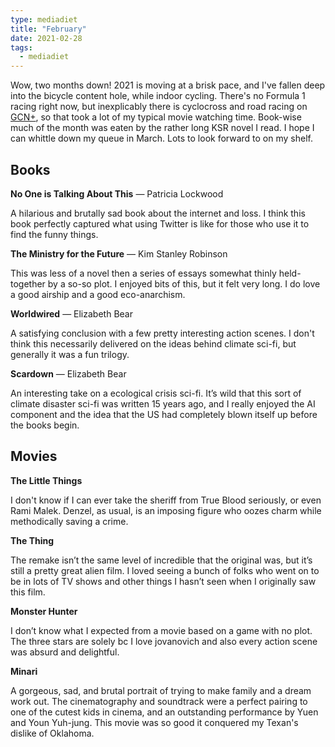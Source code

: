 ```yaml
---
type: mediadiet
title: "February"
date: 2021-02-28
tags:
  - mediadiet
---
```


Wow, two months down! 2021 is moving at a brisk pace, and I've fallen deep into the bicycle content hole, while indoor cycling. There's no Formula 1 racing right now, but inexplicably there is cyclocross and road racing on [GCN+](https://racepass.globalcyclingnetwork.com/home), so that took a lot of my typical movie watching time. Book-wise much of the month was eaten by the rather long KSR novel I read. I hope I can whittle down my queue in March. Lots to look forward to on my shelf.

## Books

**No One is Talking About This** — Patricia Lockwood

A hilarious and brutally sad book about the internet and loss. I think this book perfectly captured what using Twitter is like for those who use it to find the funny things.

**‌The Ministry for the Future** — Kim Stanley Robinson

This was less of a novel then a series of essays somewhat thinly held-together by a so-so plot. I enjoyed bits of this, but it felt very long. I do love a good airship and a good eco-anarchism.

**Worldwired** — Elizabeth Bear

A satisfying conclusion with a few pretty interesting action scenes. I don't think this necessarily delivered on the ideas behind climate sci-fi, but generally it was a fun trilogy.

**Scardown** — Elizabeth Bear

An interesting take on a ecological crisis sci-fi. It’s wild that this sort of climate disaster sci-fi was written 15 years ago, and I really enjoyed the AI component and the idea that the US had completely blown itself up before the books begin.

## Movies

**The Little Things**

I don't know if I can ever take the sheriff from True Blood seriously, or even Rami Malek. Denzel, as usual, is an imposing figure who oozes charm while methodically saving a crime.

**The Thing**

The remake isn’t the same level of incredible that the original was, but it’s still a pretty great alien film. I loved seeing a bunch of folks who went on to be in lots of TV shows and other things I hasn’t seen when I originally saw this film.

**Monster Hunter**

I don’t know what I expected from a movie based on a game with no plot. The three stars are solely bc I love jovanovich and also every action scene was absurd and delightful. 

**Minari**

A gorgeous, sad, and brutal portrait of trying to make family and a dream work out. The cinematography and soundtrack were a perfect pairing to one of the cutest kids in cinema, and an outstanding performance by Yuen and Youn Yuh-jung. This movie was so good it conquered my Texan's dislike of Oklahoma.